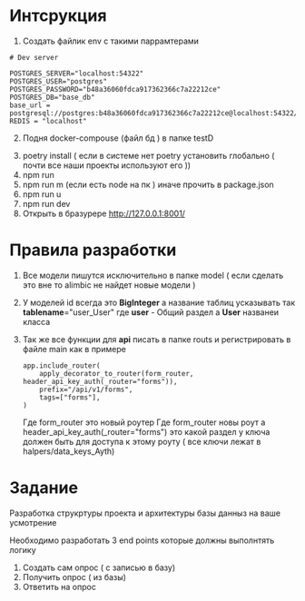 # Интсрукция

1. Создать файлик env с такими паррамтерами

```
# Dev server

POSTGRES_SERVER="localhost:54322"
POSTGRES_USER="postgres"
POSTGRES_PASSWORD="b48a36060fdca917362366c7a22212ce"
POSTGRES_DB="base_db"
base_url = postgresql://postgres:b48a36060fdca917362366c7a22212ce@localhost:54322/base_db
REDIS = "localhost"
```

2. Подня docker-compouse (файл бд ) в папке testD

3) poetry install ( если в системе нет poetry установить глобально ( почти все наши проекты используют его ))
4) npm run
5) npm run m (если есть node на пк ) иначе прочить в package.json
6) npm run u
7) npm run dev
8) Открыть в бразурере http://127.0.0.1:8001/

# Правила разработки

1) Все модели пишутся исключительно в папке model ( если сделать это вне то alimbic не найдет новые модели )
2) У моделей id всегда это **BigInteger** а название таблиц усказывать так __tablename__="user_User"  где **user** - Общий раздел а **User** названеи класса
3) Так же все функции для **api** писать в папке routs и регистрировать в файле main как в примере

   ```
   app.include_router(
       apply_decorator_to_router(form_router, header_api_key_auth(_router="forms")),
       prefix="/api/v1/forms",
       tags=["forms"],
   )
   ```

   Где  form_router это новый роутер Где  form_router новы роут а header_api_key_auth(_router="forms")  это какой раздел у ключа должен быть для доступа к этому роуту ( все ключи лежат в halpers/data_keys_Ayth)

# Задание

Разработка струкртуры проекта и архитектуры базы данныз на ваше усмотрение

Необходимо разработать 3 end points которые должны выполнтять логику

1. Создать сам опрос ( с записью в базу)
2. Получить опрос ( из базы)
3. Ответить на опрос
